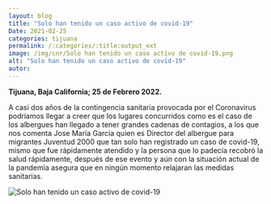 ```yaml
---
layout: blog
title: "Solo han tenido un caso activo de covid-19"
Date: 2021-02-25
categories: tijuana
permalink: /:categories/:title:output_ext
image: /img/cnr/Solo han tenido un caso activo de covid-19.png
alt: "Solo han tenido un caso activo de covid-19"
autor:
---
```


**Tijuana, Baja California; 25 de Febrero 2022.** 

A casi dos años de la contingencia sanitaria provocada por el Coronavirus podríamos llegar a creer que los lugares concurridos como es el caso de los albergues han llegado a tener grandes cadenas de contagios, a los que nos comenta Jose María García quien es Director del albergue para migrantes Juventud 2000 que tan solo han registrado un caso de covid-19, mismo que fue rápidamente atendido y la persona que lo padecía recobró la salud rápidamente, después de ese evento y aún con la situación actual de la pandemia asegura que en ningún momento relajaran las medidas sanitarias.

<div id="carouselExampleSlidesOnly" class="carousel slide" data-ride="carousel">
  <div class="carousel-inner">
    <div class="carousel-item active">
       <img class="d-block w-100" src="/img/cnr/Solo han tenido un caso activo de covid-19.png" loading="lazy"  alt="Solo han tenido un caso activo de covid-19">
    </div>
  </div>
</div>